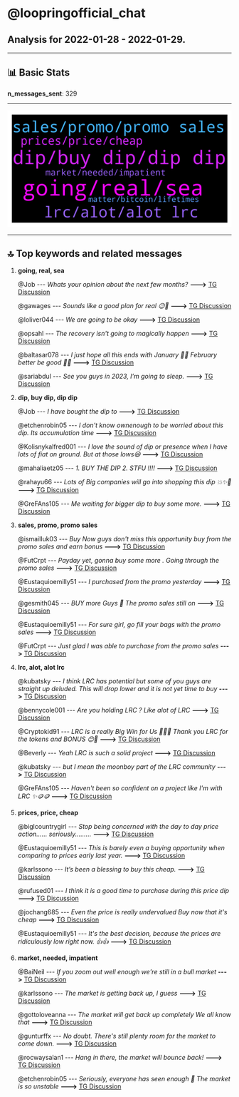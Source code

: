 # **@loopringofficial_chat**
 ## Analysis for **2022-01-28** - **2022-01-29**.

---

## 📊 **Basic Stats**

**n_messages_sent**: 329

---
![wordcloud](loopringofficial_chat_1Days_wordcloud.png)

---


## 🔝 **Top keywords and related messages**

1. **going, real, sea**

    @Job --- *Whats your opinion about the next few months?* **--->** [TG Discussion](https://t.me/loopringofficial_chat/27955)

    @gawages --- *Sounds like a good plan for real 😉🚀* **--->** [TG Discussion](https://t.me/loopringofficial_chat/28033)

    @loliver044 --- *We are going to be okay* **--->** [TG Discussion](https://t.me/loopringofficial_chat/28167)

    @opsahl --- *The recovery isn't going to magically happen* **--->** [TG Discussion](https://t.me/loopringofficial_chat/28346)

    @baltasar078 --- *I just hope all this ends with January 🤣😭 February better be good 🚀😊* **--->** [TG Discussion](https://t.me/loopringofficial_chat/27980)

    @sariabdul --- *See you guys in 2023, I’m going to sleep.* **--->** [TG Discussion](https://t.me/loopringofficial_chat/28148)

2. **dip, buy dip, dip dip**

    @Job --- *I have bought the dip to* **--->** [TG Discussion](https://t.me/loopringofficial_chat/27966)

    @etchenrobin05 --- *I don't know ownenough to be worried about this dip.  Its accumulation time* **--->** [TG Discussion](https://t.me/loopringofficial_chat/28084)

    @Kolisnykalfred001 --- *I love the sound of dip or presence when I have lots of fiat on ground. But at those lows😆* **--->** [TG Discussion](https://t.me/loopringofficial_chat/27930)

    @mahaliaetz05 --- *1. BUY THE DIP 2. STFU !!!!* **--->** [TG Discussion](https://t.me/loopringofficial_chat/28183)

    @rahayu66 --- *Lots of Big companies will go into shopping this dip 💥✨👏* **--->** [TG Discussion](https://t.me/loopringofficial_chat/28092)

    @GreFAns105 --- *Me waiting for bigger dip to buy some more.* **--->** [TG Discussion](https://t.me/loopringofficial_chat/27963)

3. **sales, promo, promo sales**

    @ismailluk03 --- *Buy Now guys don't miss this opportunity buy from the promo sales and earn bonus* **--->** [TG Discussion](https://t.me/loopringofficial_chat/28125)

    @FutCrpt --- *Payday yet, gonna buy some more . Going through the promo sales* **--->** [TG Discussion](https://t.me/loopringofficial_chat/28014)

    @Eustaquioemilly51 --- *I purchased from the promo yesterday* **--->** [TG Discussion](https://t.me/loopringofficial_chat/28375)

    @gesmith045 --- *BUY more Guys 🚀 The promo sales still on* **--->** [TG Discussion](https://t.me/loopringofficial_chat/28022)

    @Eustaquioemilly51 --- *For sure girl, go fill your bags with the promo sales* **--->** [TG Discussion](https://t.me/loopringofficial_chat/28034)

    @FutCrpt --- *Just glad I was able to purchase from the promo sales* **--->** [TG Discussion](https://t.me/loopringofficial_chat/28228)

4. **lrc, alot, alot lrc**

    @kubatsky --- *I think LRC has potential but some of you guys are straight up deluded. This will drop lower and it is not yet time to buy* **--->** [TG Discussion](https://t.me/loopringofficial_chat/27995)

    @bennycole001 --- *Are you holding LRC ? Like alot of LRC* **--->** [TG Discussion](https://t.me/loopringofficial_chat/28301)

    @Cryptokid91 --- *LRC is a really Big Win for Us 🚀🚀💥 Thank you LRC for the tokens and BONUS 😊🚀* **--->** [TG Discussion](https://t.me/loopringofficial_chat/28184)

    @Beverly --- *Yeah LRC is such a solid project* **--->** [TG Discussion](https://t.me/loopringofficial_chat/27926)

    @kubatsky --- *but I mean the moonboy part of the LRC community* **--->** [TG Discussion](https://t.me/loopringofficial_chat/27998)

    @GreFAns105 --- *Haven't been so confident on a project like I'm with LRC ✨🪙🪙* **--->** [TG Discussion](https://t.me/loopringofficial_chat/28055)

5. **prices, price, cheap**

    @biglcountrygirl --- *Stop being concerned with the day to day price action...... seriously.........* **--->** [TG Discussion](https://t.me/loopringofficial_chat/28218)

    @Eustaquioemilly51 --- *This is barely even a buying opportunity when comparing to prices early last year.* **--->** [TG Discussion](https://t.me/loopringofficial_chat/28080)

    @karlssono --- *It’s been a blessing to buy this cheap.* **--->** [TG Discussion](https://t.me/loopringofficial_chat/28493)

    @rufused01 --- *I think it is a good time to purchase during this price dip* **--->** [TG Discussion](https://t.me/loopringofficial_chat/27960)

    @jochang685 --- *Even the price is really undervalued   Buy now that it's cheap* **--->** [TG Discussion](https://t.me/loopringofficial_chat/28027)

    @Eustaquioemilly51 --- *It's the best decision, because the prices are ridiculously low right now. 👍👍* **--->** [TG Discussion](https://t.me/loopringofficial_chat/28035)

6. **market, needed, impatient**

    @BaiNeil --- *If you zoom out well enough we're still in a bull market* **--->** [TG Discussion](https://t.me/loopringofficial_chat/28247)

    @karlssono --- *The market is getting back up, I guess* **--->** [TG Discussion](https://t.me/loopringofficial_chat/28202)

    @gottoloveanna --- *The market will get back up completely We all know that* **--->** [TG Discussion](https://t.me/loopringofficial_chat/28352)

    @gunturffx --- *No doubt. There's still plenty room for the market to come down.* **--->** [TG Discussion](https://t.me/loopringofficial_chat/28248)

    @rocwaysalan1 --- *Hang in there, the market will bounce back!* **--->** [TG Discussion](https://t.me/loopringofficial_chat/28178)

    @etchenrobin05 --- *Seriously, everyone has seen enough 🥲 The market is so unstable* **--->** [TG Discussion](https://t.me/loopringofficial_chat/27981)

